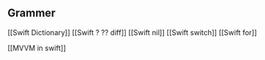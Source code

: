 
## Grammer
[[Swift Dictionary]]
[[Swift ? ?? diff]]
[[Swift nil]]
[[Swift switch]]
[[Swift for]]


[[MVVM in swift]]
